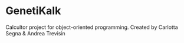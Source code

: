 # GenetiKalk
Calcultor project for object-oriented programming. Created by Carlotta Segna &amp; Andrea Trevisin
